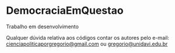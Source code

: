 # DemocraciaEmQuestao
Trabalho em desenvolvimento


Qualquer dúvida relativa aos códigos contar os autores pelo e-mail: cienciapoliticaporgregorio@gmail.com ou gregorio@unidavi.edu.br
